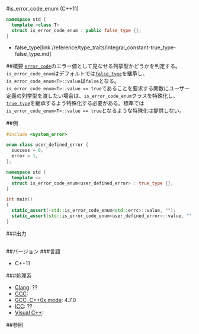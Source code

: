 #is_error_code_enum (C++11)
```cpp
namespace std {
  template <class T>
  struct is_error_code_enum : public false_type {};
}
```
* false_type[link /reference/type_traits/integral_constant-true_type-false_type.md]

##概要
[`error_code`](./error_code.md)のエラー値として見なせる列挙型かどうかを判定する。`is_error_code_enum`はデフォルトでは[`false_type`](/reference/type_traits/integral_constant-true_type-false_type.md)を継承し、`is_error_code_enum<T>::value`は`false`となる。`is_error_code_enum<T>::value == true`であることを要求する関数にユーザー定義の列挙型を渡したい場合は、`is_error_code_enum`クラスを特殊化し、[`true_type`](/reference/type_traits/integral_constant-true_type-false_type.md)を継承するよう特殊化する必要がある。標準では`is_error_code_enum<T>::value == true`となるような特殊化は提供しない。


##例
```cpp
#include <system_error>

enum class user_defined_error {
  success = 0,
  error = 1,
};

namespace std {
  template <>
  struct is_error_code_enum<user_defined_error> : true_type {};
}

int main()
{
  static_assert(!std::is_error_code_enum<std::errc>::value, "");
  static_assert(std::is_error_code_enum<user_defined_error>::value, "");
}
```

###出力
```
```

##バージョン
###言語
- C++11

###処理系
- [Clang](/implementation.md#clang): ??
- [GCC](/implementation.md#gcc): 
- [GCC, C++0x mode](/implementation.md#gcc): 4.7.0
- [ICC](/implementation.md#icc): ??
- [Visual C++](/implementation.md#visual_cpp):


##参照
